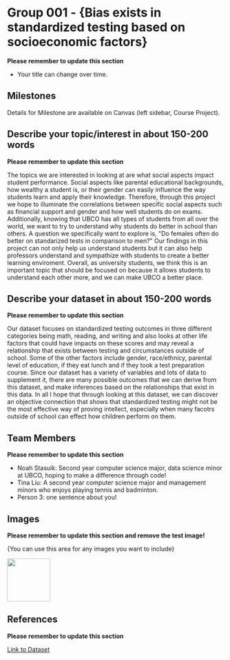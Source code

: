 # Group 001 - {Bias exists in standardized testing based on socioeconomic factors}

**Please remember to update this section**

- Your title can change over time.

## Milestones

Details for Milestone are available on Canvas (left sidebar, Course Project).

## Describe your topic/interest in about 150-200 words

**Please remember to update this section**

The topics we are interested in looking at are what social aspects impact student performance. Social aspects like parental educational backgrounds, how wealthy a student is, or their gender can easily influence the way students learn and apply their knowledge. Therefore, through this project we hope to illuminate the correlations between specific social aspects such as financial support and gender and how well students do on exams. Additionally, knowing that UBCO has all types of students from all over the world, we want to try to understand why students do better in school than others. A question we specifically want to explore is, "Do females often do better on standarized tests in comparison to men?" Our findings in this project can not only help us understand students but it can also help professors understand and sympathize with students  to create a better learning enviroment. Overall, as university students, we think this is an important topic that should be focused on because it allows students to understand each other more, and we can make UBCO a better place. 
## Describe your dataset in about 150-200 words

**Please remember to update this section**

Our dataset focuses on standardized testing outcomes in three different categories being math, reading, and writing and also looks at other life factors that could have impacts on these scores and may reveal a relationship that exists between testing and circumstances outside of school. Some of the other factors include gender, race/ethnicy, parental level of education, if they eat lunch and if they took a test preparation course. Since our dataset has a variety of variables and lots of data to supplement it, there are many possible outcomes that we can derive from this dataset, and make inferences based on the relationships that exist in this data. In all I hope that through looking at this dataset, we can discover an objective connection that shows that standardized testing might not be the most effective way of proving intellect, especially when many facotrs outside of school can effect how children perform on them.

## Team Members

**Please remember to update this section**

- Noah Stasuik: Second year computer science major, data science minor at UBCO, hoping to make a difference through code!
- Tina Liu: A second year computer science major and management minors who enjoys playing tennis and badminton.
- Person 3: one sentence about you!

## Images

**Please remember to update this section and remove the test image!**

{You can use this area for any images you want to include}

<img src ="studentphoto.png" width="100px">

## References

**Please remember to update this section**

[Link to Dataset](https://www.kaggle.com/datasets/whenamancodes/students-performance-in-exams?resource=download)



